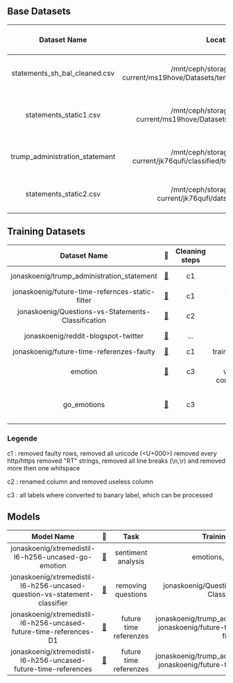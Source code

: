 ## Base Datasets 

| Dataset Name | Location on Ceph | Size of Dataset |  Cleaning Steps performed | Sources of Dataset | Models trained | Model properties | Labels added | Dataset properties |
|:------------:|:----------------:|:---------------:|:-------------------------:|:------------------:|:--------------:|:----------------:|:-----------:|:------------------:|
|statements_sh_bal_cleaned.csv|/mnt/ceph/storage/data-tmp/teaching-current/ms19hove/Datasets/temp_ds/statements_sh_bal_cleaned.csv|~14mio rows|splitted, URLS with little success|twitter dump 01/02/2020, reddit dump may2015, blogs and news from kaggle| ... | ... | ... | 1/3 each source, shuffled |
|statements_static1.csv|/mnt/ceph/storage/data-tmp/teaching-current/ms19hove/Datasets/temp_ds/statements_static1.csv|~14mio rows|splitted, URLS with little success|twitter dump 01/02/2020, reddit dump may2015, blogs and news from kaggle| ... | ... | 0,1 Labels of martins static filter with one stage | 1/3 each source, shuffled |
| trump_administration_statement | /mnt/ceph/storage/data-tmp/teaching-current/jk76qufi/classified/trump_administration_statement.csv | 120597 |Split sentences removed unicode | ... | ...| ... | ... | future labels from FTR static filter
|statements_static2.csv| /mnt/ceph/storage/data-tmp/teaching-current/jk76qufi/datset2/statements_static2.csv| 100Mio (something went wrong) | removed faulty lines and lines < 3 > 25 | statements_sh_bal_cleaned.csv | | | 0,1 future referenzes from static filter 2 | future labels from FTR static filte |

## Training Datasets
|Dataset Name | 🤗 | Cleaning steps | splits | Source Dataset | labels |
|:------------:|:----------------:|:---------------:|:-------------------------:|:-------------------------:| :-------------------------:|
|jonaskoenig/trump_administration_statement| [🤗](https://huggingface.co/datasets/jonaskoenig/trump_administration_statement) | c1 | train, test, validation | trump_administration_statement | text, ft_tense |
| jonaskoenig/future-time-refernces-static-filter | [🤗](https://huggingface.co/datasets/jonaskoenig/future-time-refernces-static-filter) | c1 | treain, test, validation | statements_static1.csv | text, ft_tense |
| jonaskoenig/Questions-vs-Statements-Classification |[🤗](https://huggingface.co/datasets/jonaskoenig/Questions-vs-Statements-Classification)| c2 | train, test, validation |[kaggle](https://www.kaggle.com/datasets/shahrukhkhan/questions-vs-statementsclassificationdataset) | text, labels
|jonaskoenig/reddit-blogspot-twitter|[🤗](https://huggingface.co/datasets/jonaskoenig/reddit-blogspot-twitter)| ... | none | statements_sh_bal_cleaned.csv | text, source |
|jonaskoenig/future-time-referenzes-faulty| [🤗](https://huggingface.co/datasets/jonaskoenig/future-time-referenzes-faulty)|c1| train,test,validation| 
|emotion| [🤗](https://huggingface.co/datasets/emotion) | c3 | train, test, validation all combined to one | ... | text, label | statements_static2.csv |text, ft_tense |
|go_emotions| [🤗](https://huggingface.co/datasets/go_emotions) | c3 | raw | ... |text all, labels for emotions| 


### Legende

c1 : removed faulty rows, removed all unicode (<U+000>) removed every http/https removed "RT" strings, removed all line breaks (\n,\r) and removed more then one whitspace

c2 : renamed column and removed useless column

c3 : all labels where converted to banary label, which can be processed

## Models

|Model Name| 🤗 | Task | Training dataset | BaseModel |
|:------------:|:----------------:|:---------------:|:-------------------------:|:-------------------------:|
|jonaskoenig/xtremedistil-l6-h256-uncased-go-emotion|[🤗](https://huggingface.co/jonaskoenig/xtremedistil-l6-h256-uncased-go-emotion) | sentiment analysis | emotions, go_emotions | [microsoft/xtremedistil-l6-h256-uncased](https://huggingface.co/microsoft/xtremedistil-l6-h256-uncased)|
|jonaskoenig/xtremedistil-l6-h256-uncased-question-vs-statement-classifier|[🤗](https://huggingface.co/jonaskoenig/xtremedistil-l6-h256-uncased-question-vs-statement-classifier)| removing questions | jonaskoenig/Questions-vs-Statements-Classification | [microsoft/xtremedistil-l6-h256-uncased](https://huggingface.co/microsoft/xtremedistil-l6-h256-uncased) |
|jonaskoenig/xtremedistil-l6-h256-uncased-future-time-references-D1| [🤗](https://huggingface.co/jonaskoenig/xtremedistil-l6-h256-uncased-future-time-references-D1) | future time referenzes | jonaskoenig/trump_administration_statement, jonaskoenig/future-time-refernces-static-filter | [microsoft/xtremedistil-l6-h256-uncased](https://huggingface.co/microsoft/xtremedistil-l6-h256-uncased) | 
|jonaskoenig/xtremedistil-l6-h256-uncased-future-time-references|[🤗](https://huggingface.co/jonaskoenig/xtremedistil-l6-h256-uncased-future-time-references)| future time referenzes | jonaskoenig/trump_administration_statement, jonaskoenig/future-time-referenzes-faulty | [microsoft/xtremedistil-l6-h256-uncased](https://huggingface.co/microsoft/xtremedistil-l6-h256-uncased)|

